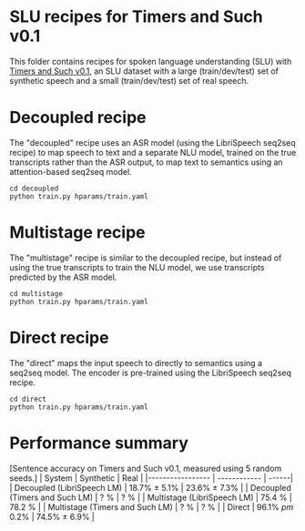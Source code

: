 # SLU recipes for Timers and Such v0.1
This folder contains recipes for spoken language understanding (SLU) with [Timers and Such v0.1](https://zenodo.org/record/4110812), an SLU dataset with a large (train/dev/test) set of synthetic speech and a small (train/dev/test) set of real speech.

# Decoupled recipe
The "decoupled" recipe uses an ASR model (using the LibriSpeech seq2seq recipe) to map speech to text and a separate NLU model, trained on the true transcripts rather than the ASR output, to map text to semantics using an attention-based seq2seq model.

```
cd decoupled
python train.py hparams/train.yaml
```

# Multistage recipe
The "multistage" recipe is similar to the decoupled recipe, but instead of using the true transcripts to train the NLU model, we use transcripts predicted by the ASR model.

```
cd multistage
python train.py hparams/train.yaml
```

# Direct recipe
The "direct" maps the input speech to directly to semantics using a seq2seq model.
The encoder is pre-trained using the LibriSpeech seq2seq recipe.

```
cd direct
python train.py hparams/train.yaml
```

# Performance summary

[Sentence accuracy on Timers and Such v0.1, measured using 5 random seeds.]
| System | Synthetic | Real |
|----------------- | ------------ | ------|
| Decoupled (LibriSpeech LM) | 18.7% $\pm$ 5.1% | 23.6% $\pm$ 7.3% |
| Decoupled (Timers and Such LM) | ? % | ? % |
| Multistage (LibriSpeech LM) | 75.4 % | 78.2 % |
| Multistage (Timers and Such LM) | ? % | ? % |
| Direct | 96.1% $pm$ 0.2% | 74.5% $\pm$ 6.9% |
